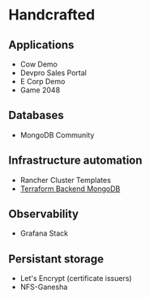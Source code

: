 # Handcrafted

## Applications

* Cow Demo
* Devpro Sales Portal
* E Corp Demo
* Game 2048

## Databases

* MongoDB Community

## Infrastructure automation

* Rancher Cluster Templates
* [Terraform Backend MongoDB](terraform-backend-mongodb)

## Observability

* Grafana Stack

## Persistant storage

* Let's Encrypt (certificate issuers)
* NFS-Ganesha
